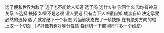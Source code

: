 选了便和世界为敌了 选了也不能给人知道
选了吗 选什么啦 你问什么 和你有神马关系
♑︎选择 抉择 如果不是必须 没人要选
只有当下人冷暖自知 咸淡自知 决定承受必然的选择
选了 就冻结下一个状态 对当前状态做了一帧快照
在有绝对方向的轴上取一个切面
（♐︎好像有绝对等分性质 每划切一下都得同时多一个维度）
